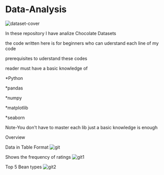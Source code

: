 # Data-Analysis

![dataset-cover](https://user-images.githubusercontent.com/65847158/133476937-6cea554f-ab27-4ea7-ab30-b6c7727e4688.jpg)

In these repository I have  analize Chocolate Datasets

the code written here is for beginners who can uderstand each line of my code

prerequisites to uderstand these codes

reader must have a basic knowledge of 

*Python

*pandas

*numpy

*matplotlib

*seaborn

Note-You don't have to master each lib just a basic knowledge is enough

Overview

Data in Table Format
![git](https://user-images.githubusercontent.com/65847158/133480562-f5f77919-f591-4984-8ee8-fa3e0a8c149a.PNG)

Shows the frequency of ratings
![git1](https://user-images.githubusercontent.com/65847158/133480813-74656698-6b93-4fa9-b23d-f68529a7151c.PNG)

Top 5 Bean types
![git2](https://user-images.githubusercontent.com/65847158/133481299-4304c092-636f-41d2-895f-624bd0c81348.PNG)



